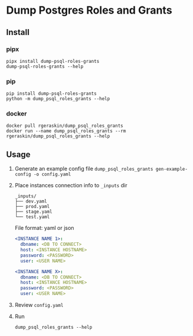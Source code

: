 # Dump Postgres Roles and Grants

## Install

### pipx

```shell
pipx install dump-psql-roles-grants
dump-psql-roles-grants --help
```

### pip

```shell
pip install dump-psql-roles-grants
python -m dump_psql_roles_grants --help
```

### docker

```shell
docker pull rgeraskin/dump_psql_roles_grants
docker run --name dump_psql_roles_grants --rm rgeraskin/dump_psql_roles_grants --help
```

## Usage

1. Generate an example config file `dump_psql_roles_grants gen-example-config -o config.yaml`
1. Place instances connection info to `_inputs` dir

   ```shell
   _inputs/
   ├── dev.yaml
   ├── prod.yaml
   ├── stage.yaml
   └── test.yaml
   ```

   File format: yaml or json

   ```yaml
   <INSTANCE NAME 1>:
     dbname: <DB TO CONNECT>
     host: <INSTANCE HOSTNAME>
     password: <PASSWORD>
     user: <USER NAME>

   <INSTANCE NAME X>:
     dbname: <DB TO CONNECT>
     host: <INSTANCE HOSTNAME>
     password: <PASSWORD>
     user: <USER NAME>
   ```

1. Review `config.yaml`

1. Run

   ```shell
   dump_psql_roles_grants --help
   ```
